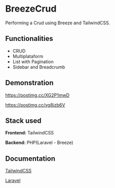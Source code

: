 # BreezeCrud

Performing a Crud using Breeze and TailwindCSS.

## Functionalities

- CRUD
- Multiplataform
- List with Pagination
- Sidebar and Breadcrumb
## Demonstration

https://postimg.cc/XG2P1mwD

https://postimg.cc/vg8jzb6V
## Stack used

**Frontend:** TailwindCSS

**Backend:** PHP(Laravel - Breeze)
## Documentation

[TailwindCSS](https://tailwindcss.com)

[Laravel](https://laravel.com/docs/10.x/starter-kits)